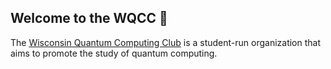 ## Welcome to the WQCC 👋
The [Wisconsin Quantum Computing Club](https://wqi.wisc.edu/wqcc/) is a student-run organization that aims to promote the study of quantum computing.
